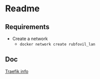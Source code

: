 # Readme

## Requirements

- Create a network
  - `docker network create rubfovil_lan`

## Doc

[Traefik info](https://doc.traefik.io/traefik/getting-started/quick-start/)
